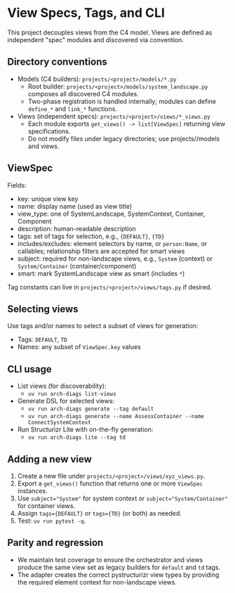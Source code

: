# View Specs, Tags, and CLI

This project decouples views from the C4 model. Views are defined as independent "spec" modules and discovered via convention.

## Directory conventions

- Models (C4 builders): `projects/<project>/models/*.py`
  - Root builder: `projects/<project>/models/system_landscape.py` composes all discovered C4 modules.
  - Two-phase registration is handled internally; modules can define `define_*` and `link_*` functions.
- Views (independent specs): `projects/<project>/views/*_views.py`
  - Each module exports `get_views() -> list[ViewSpec]` returning view specifications.
  - Do not modify files under legacy directories; use projects/<project>/models and views.

## ViewSpec

Fields:
- key: unique view key
- name: display name (used as view title)
- view_type: one of SystemLandscape, SystemContext, Container, Component
- description: human-readable description
- tags: set of tags for selection, e.g., `{DEFAULT}`, `{TD}`
- includes/excludes: element selectors by name, or `person:Name`, or callables; relationship filters are accepted for smart views
- subject: required for non-landscape views, e.g., `System` (context) or `System/Container` (container/component)
- smart: mark SystemLandscape view as smart (includes `*`)

Tag constants can live in `projects/<project>/views/tags.py` if desired.

## Selecting views

Use tags and/or names to select a subset of views for generation:
- Tags: `DEFAULT`, `TD`
- Names: any subset of `ViewSpec.key` values

## CLI usage

- List views (for discoverability):
  - `uv run arch-diags list-views`
- Generate DSL for selected views:
  - `uv run arch-diags generate --tag default`
  - `uv run arch-diags generate --name AssessContainer --name ConnectSystemContext`
- Run Structurizr Lite with on-the-fly generation:
  - `uv run arch-diags lite --tag td`

## Adding a new view

1. Create a new file under `projects/<project>/views/xyz_views.py`.
2. Export a `get_views()` function that returns one or more `ViewSpec` instances.
3. Use `subject="System"` for system context or `subject="System/Container"` for container views.
4. Assign `tags={DEFAULT}` or `tags={TD}` (or both) as needed.
5. Test: `uv run pytest -q`.

## Parity and regression

- We maintain test coverage to ensure the orchestrator and views produce the same view set as legacy builders for `default` and `td` tags.
- The adapter creates the correct pystructurizr view types by providing the required element context for non-landscape views.

